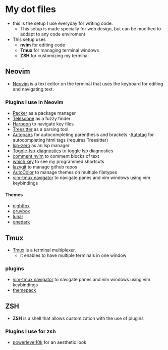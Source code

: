 # My dot files 

- this is the setup I use everyday for writing code. 
    - This setup is made specially for web design, but can be modified to addapt to any code enviroment
- This setup uses 
    - __nvim__ for editing code 
    - __Tmux__ for managing terminal windows 
    - __ZSH__ for customizing my terminal



## Neovim 
- [Neovim](https://neovim.io/) is a text editor on the terminal that uses the keyboard for editing and navigating text.
### Plugins I use in Neovim 
- [Packer](https://github.com/wbthomason/packer.nvim) as a package manager
- [Telescope](https://github.com/nvim-telescope/telescope.nvim) as a fuzzy finder
- [Harpoon](https://github.com/ThePrimeagen/harpoon) to navigate key files
- [Treesitter](https://github.com/nvim-treesitter/nvim-treesitter) as a parsing tool
- [Autopairs](https://github.com/windwp/nvim-autopairs) for autocompleting parenthesis and brackets
-[Autotag](https://github.com/windwp/nvim-ts-autotag) for autocompleting html tags (requires Treesitter)
- [lsp-zero](https://github.com/VonHeikemen/lsp-zero.nvim) as an lsp manager
- [Toggle-lsp-diagnostics](https://github.com/WhoIsSethDaniel/toggle-lsp-diagnostics.nvim) to toggle lsp diagnostics
- [comment.nvim](https://github.com/numToStr/Comment.nvim) to comment blocks of text
- [which key](https://github.com/folke/which-key.nvim) to see my programmed shortcuts
- [lazygit](https://github.com/kdheepak/lazygit.nvim) to manage github repos
- [AutoColor](https://github.com/AdrianETP/AutoColor.nvim) to manage themes on multiple filetypes
- [vim-tmux navigator](https://github.com/christoomey/vim-tmux-navigator) to navigate panes and vim windows using vim keybindings

#### Themes 
- [nightfox](https://github.com/EdenEast/nightfox.nvim)
- [gruvbox](https://github.com/ellisonleao/gruvbox.nvim)
- [lunar](https://github.com/LunarVim/lunar.nvim)
- [onedark](https://github.com/navarasu/onedark.nvim)

## Tmux 
- [Tmux](https://github.com/tmux/tmux) is a terminal multiplexer. 
    - it enables to have multiple terminals in one window
### plugins
- [vim-tmux navigator](https://github.com/christoomey/vim-tmux-navigator) to navigate panes and vim windows using vim keybindings
- [themepack](https://github.com/jimeh/tmux-themepack)

## ZSH
- __ZSH__ is a shell that allows customization with the use of plugins

### Plugins I use for zsh
- [ powerlevel10k](https://github.com/romkatv/powerlevel10k) for an aesthetic look
